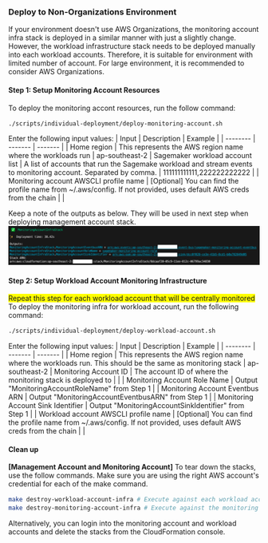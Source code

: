 ### Deploy to Non-Organizations Environment
If your environment doesn't use AWS Organizations, the monitoring account infra stack is deployed in a similar manner with just a slightly change. However, the workload infrastructure stack needs to be deployed manually into each workload accounts. Therefore, it is suitable for environment with limited number of account. For large environment, it is recommended to consider AWS Organizations.

#### Step 1: Setup Monitoring Account Resources
To deploy the monitoring accont resources, run the follow command:
```bash
./scripts/individual-deployment/deploy-monitoring-account.sh
```
Enter the following input values:
| Input | Description | Example |
| -------- | ------- | ------- |
| Home region | This represents the AWS region name where the workloads run | ap-southeast-2
| Sagemaker workload account list | A list of accounts that run the Sagemake workload and stream events to monitoring account. Separated by comma. | 111111111111,222222222222 |
| Monitoring account AWSCLI profile name | [Optional] You can find the profile name from ~/.aws/config. If not provided, uses default AWS creds from the chain | |

Keep a note of the outputs as below. They will be used in next step when deploying management account stack.
![Monitoring Stack Outputs](./images/MonitoringStackOutputs.png)

#### Step 2: Setup Workload Account Monitoring Infrastructure
<span style="background-color: #FFFF00">Repeat this step for each workload account that will be centrally monitored</span>
To deploy the monitoring infra for workload account, run the following command:
```bash
./scripts/individual-deployment/deploy-workload-account.sh
```
Enter the following input values:
| Input | Description | Example |
| -------- | ------- | ------- |
| Home region | This represents the AWS region name where the workloads run. This should be the same as monitoring stack | ap-southeast-2
| Monitoring Account ID | The account ID of where the monitoring stack is deployed to | |
| Monitoring Account Role Name | Output "MonitoringAccountRoleName" from Step 1 |
| Monitoring Account Eventbus ARN | Output "MonitoringAccountEventbusARN" from Step 1 |
| Monitoring Account Sink Identifier | Output "MonitoringAccountSinkIdentifier" from Step 1 |
| Workload account AWSCLI profile name | [Optional] You can find the profile name from ~/.aws/config. If not provided, uses default AWS creds from the chain | |

#### Clean up
**[Management Account and Monitoring Account]** To tear down the stacks, use the follow commands. Make sure you are using the right AWS account's credential for each of the make command. 
```bash
make destroy-workload-account-infra # Execute against each workload account
make destroy-monitoring-account-infra # Execute against the monitoring account
```
Alternatively, you can login into the monitoring account and workload accounts and delete the stacks from the CloudFormation console.